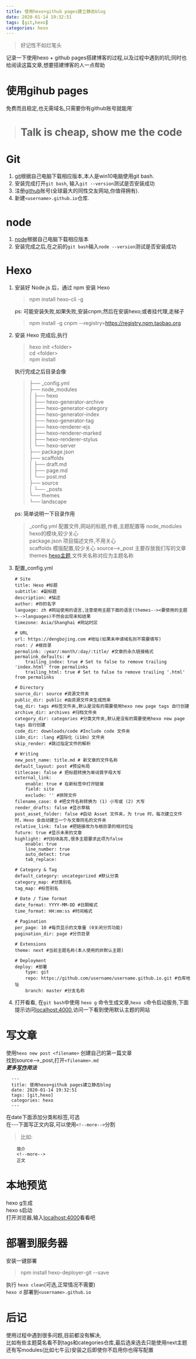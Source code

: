 ```yaml
---
title: 使用hexo+github pages建立静态blog
date: 2020-01-14 19:32:51
tags: [git,hexo]
categories: hexo
---
```

> 好记性不如烂笔头

记录一下使用hexo + github pages搭建博客的过程,以及过程中遇到的坑;同时也给阅读这篇文章,想要搭建博客的人一点帮助
<!--more-->

# 使用gihub pages 
免费而且稳定,也无需域名,只需要你有github账号就能用`

> #  Talk is cheap, show me the code

# Git

1. [git](https://git-scm.com/downloads)根据自己电脑下载相应版本,本人是win10电脑使用git bash.
2. 安装完成打开```git bash```, 输入```git --version```测试是否安装成功
3. 注册[github](https://github.com/)账号(全球最大的同性交友网站,你值得拥有).
4. 新建```<username>.github.io```仓库.

# node

1. [node](http://nodejs.cn/download/])根据自己电脑下载相应版本
2. 安装完成之后,在之前的```git bash```输入```node --version```测试是否安装成功

# Hexo

1. 安装好 Node.js 后，通过 npm 安装 Hexo
    > npm install hexo-cli -g

    ps: 可能安装失败,如果失败,安装cnpm,然后在安装hexo;或者挂代理,走梯子

    > npm install -g cnpm --registry=https://registry.npm.taobao.org
2. 安装 Hexo 完成后,执行
    > hexo init \<folder>  
    > cd \<folder>  
    > npm install  

    执行完成之后目录会像
    
    > ├── \_config.yml  
    ├── node_modules  
    │   ├── hexo  
    │   ├── hexo-generator-archive   
    │   ├── hexo-generator-category  
    │   ├── hexo-generator-index   
    │   ├── hexo-generator-tag  
    │   ├── hexo-renderer-ejs  
    │   ├── hexo-renderer-marked  
    │   ├── hexo-renderer-stylus  
    │   └── hexo-server  
    ├── package.json  
    ├── scaffolds  
    │   ├── draft.md  
    │   ├── page.md  
    │   └── post.md  
    ├── source  
    │   └── \_posts  
    └── themes  
        └── landscape  

    ps: 简单说明一下目录作用   

    >  \_config.yml  配置文件,网站的标题,作者,主题配置等
    >  node_modules hexo的模块,较少关心  
    >  package.json 项目描述文件,不用关心  
    >  scaffolds  模版配置,较少关心
    >  source-->\_post  主要存放我们写的文章  
    >  themes  [hexo主题](https://hexo.io/themes/),文件夹名称对应为主题名称  
3. 配置\_config.yml
    ```
    # Site
    title: Hexo #标题
    subtitle: #副标题
    description: #描述
    author: #你的名字
    language: zh #网站使用的语言,注意使用主题下面的语言(themes--><要使用的主题>-->languages)不然会出现未知结果
    timezone: Asia/Shanghai #网站时区 

    # URL
    url: https://dengbojing.com #地址(如果未申请域名则不需要填写)
    root: / #根目录
    permalink: :year/:month/:day/:title/ #文章的永久链接格式
    permalink_defaults: #
        trailing_index: true # Set to false to remove trailing 'index.html' from permalinks
        trailing_html: true # Set to false to remove trailing '.html' from permalinks

    # Directory
    source_dir: source #资源文件夹
    public_dir: public #由资源文件夹生成而来
    tag_dir: tags #标签文件夹,默认是没有的需要使用hexo new page tags 自行创建
    archive_dir: archives #归档文件夹
    category_dir: categories #分类文件夹,默认是没有的需要使用hexo new page tags 自行创建
    code_dir: downloads/code #Include code 文件夹
    i18n_dir: :lang #国际化（i18n）文件夹
    skip_render: #跳过指定文件的解析

    # Writing
    new_post_name: title.md # 新文章的文件名称
    default_layout: post #预设布局
    titlecase: false # 把标题转换为单词首字母大写
    external_link: 
        enable: true # 在新标签中打开链接
        field: site
        exclude: '' #排除文件
    filename_case: 0 #把文件名称转换为 (1) 小写或 (2) 大写
    render_drafts: false #显示草稿
    post_asset_folder: false #启动 Asset 文件夹，为 true 时，每次建立文件时，Hexo 会自动建立一个与文章同名的文件夹
    relative_link: false #把链接改为与根目录的相对位址
    future: true #显示未来的文章
    highlight: #代码块高亮,很多主题要求此项为false
        enable: true
        line_number: true
        auto_detect: true
        tab_replace:

    # Category & Tag
    default_category: uncategorized #默认分类
    category_map: #分类别名
    tag_map: #标签别名

    # Date / Time format
    date_format: YYYY-MM-DD #日期格式
    time_format: HH:mm:ss #时间格式

    # Pagination
    per_page: 10 #每页显示的文章量 (0关闭分页功能)
    pagination_dir: page #分页目录

    # Extensions
    theme: next #当前主题名称(本人使用的非默认主题)

    # Deployment
    deploy: #部署
        type: git
        repo: https://github.com/username/username.github.io.git #仓库地址
        branch: master #分支名称
    ```
4. 打开看看, 在```git bash```中使用 ```hexo g``` 命令生成文章,```hexo s```命令启动服务,下面提示访问[localhost:4000](http://localhost:4000),访问一下看到使用默认主题的网站  

# 写文章   
  使用```hexo new post <filename>``` 创建自己的第一篇文章  
  找到source-->\_post,打开```<filename>.md```  
  **_更多[写作](https://hexo.io/zh-cn/docs/writing)用法_**
```
  ---
  title: 使用hexo+github pages建立静态blog
  date: 2020-01-14 19:32:51
  tags: [git,hexo]
  categories: hexo
  ---
```
  在date下面添加分类和标签,可选  
  在---下面写正文内容,可以使用```<!--more-->```分割  
  > 比如:   
        
        简介  
        <!--more-->
        正文  

# 本地预览  

hexo g生成  
hexo s启动  
打开浏览器,输入[localhost:4000](localhost:4000)看看吧  

# 部署到服务器  
  安装一键部署
  > npm install hexo-deployer-git --save  

  执行 ```hexo clean```(可选,正常情况不需要)   
  ```hexo d``` 部署到```<username>.github.io```

# 后记
  使用过程中遇到很多问题,目前都没有解决,  
  比如有些主题莫名看不到tags和categories仓库,最后选来选去只能使用next主题  
  还有写modules(比如七牛云)安装之后即使你不启用你也得写配置  
  
